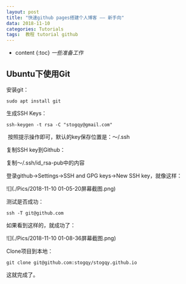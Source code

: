 ```yaml
---
layout: post
title: "快速github pages搭建个人博客 —— 新手向"
data: 2018-11-10
categories: Tutorials
tags:  教程 tutorial github
---
```

* content
{:toc}
*一些准备工作*

## Ubuntu下使用Git

安装git：

`sudo apt install git`

生成SSH Keys：

`ssh-keygen -t rsa -C "stogqy@gmail.com"`

​	按照提示操作即可，默认的key保存位置是：～/.ssh

复制SSH key到Github：

复制～/.ssh/id_rsa-pub中的内容

登录github->Settings->SSH and GPG keys->New SSH key，就像这样：

![](./Pics/2018-11-10 01-05-20屏幕截图.png)

测试是否成功：

`ssh -T git@github.com`

如果看到这样的，就成功了：

![](./Pics/2018-11-10 01-08-36屏幕截图.png)

Clone项目到本地：

`git clone git@github.com:stogqy/stogqy.github.io`

这就完成了。

